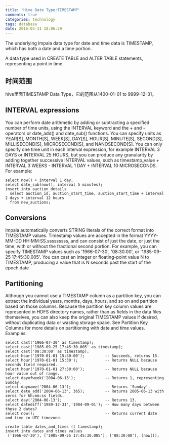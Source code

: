 ```yaml
---
title: 'Hive Date Type:TIMESTAMP'
comments: true
categories: technology
tags: database
date: 2016-05-31 18:06:29
---
```

The underlying Impala data type for date and time data is TIMESTAMP, which has both a date and a time portion.
<!--more-->
A data type used in CREATE TABLE and ALTER TABLE statements, representing a point in time.
## 时间范围
hive里面TIMESTAMP Data Type，它的范围从1400-01-01 to 9999-12-31。
## INTERVAL expressions
You can perform date arithmetic by adding or subtracting a specified number of time units, using the INTERVAL keyword and the + and - operators or date_add() and date_sub() functions. You can specify units as YEAR[S], MONTH[S], WEEK[S], DAY[S], HOUR[S], MINUTE[S], SECOND[S], MILLISECOND[S], MICROSECOND[S], and NANOSECOND[S]. You can only specify one time unit in each interval expression, for example INTERVAL 3 DAYS or INTERVAL 25 HOURS, but you can produce any granularity by adding together successive INTERVAL values, such as timestamp_value + INTERVAL 3 WEEKS - INTERVAL 1 DAY + INTERVAL 10 MICROSECONDS.
For example:
```
select now() + interval 1 day;
select date_sub(now(), interval 5 minutes);
insert into auction_details
  select auction_id, auction_start_time, auction_start_time + interval 2 days + interval 12 hours
  from new_auctions;
  ```
## Conversions
 Impala automatically converts STRING literals of the correct format into TIMESTAMP values. Timestamp values are accepted in the format YYYY-MM-DD HH:MM:SS.sssssssss, and can consist of just the date, or just the time, with or without the fractional second portion. For example, you can specify TIMESTAMP values such as '1966-07-30', '08:30:00', or '1985-09-25 17:45:30.005'. You can cast an integer or floating-point value N to TIMESTAMP, producing a value that is N seconds past the start of the epoch date

 ## Partitioning
 Although you cannot use a TIMESTAMP column as a partition key, you can extract the individual years, months, days, hours, and so on and partition based on those columns. Because the partition key column values are represented in HDFS directory names, rather than as fields in the data files themselves, you can also keep the original TIMESTAMP values if desired, without duplicating data or wasting storage space. See Partition Key Columns for more details on partitioning with date and time values.
 Examples:
 ```
 select cast('1966-07-30' as timestamp);
select cast('1985-09-25 17:45:30.005' as timestamp);
select cast('08:30:00' as timestamp);
select hour('1970-01-01 15:30:00');         -- Succeeds, returns 15.
select hour('1970-01-01 15:30');            -- Returns NULL because seconds field required.
select hour('1970-01-01 27:30:00');         -- Returns NULL because hour value out of range.
select dayofweek('2004-06-13');             -- Returns 1, representing Sunday.
select dayname('2004-06-13');               -- Returns 'Sunday'.
select date_add('2004-06-13', 365);         -- Returns 2005-06-13 with zeros for hh:mm:ss fields.
select day('2004-06-13');                   -- Returns 13.
select datediff('1989-12-31','1984-09-01'); -- How many days between these 2 dates?
select now();                               -- Returns current date and time in UTC timezone.

create table dates_and_times (t timestamp);
insert into dates_and_times values
  ('1966-07-30'), ('1985-09-25 17:45:30.005'), ('08:30:00'), (now());
  ```
